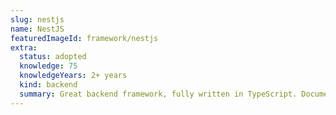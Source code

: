 ```yaml
---
slug: nestjs
name: NestJS
featuredImageId: framework/nestjs
extra:
  status: adopted
  knowledge: 75
  knowledgeYears: 2+ years
  kind: backend
  summary: Great backend framework, fully written in TypeScript. Documentation is full of cats, what else can I ask for? 🐱.
---
```


